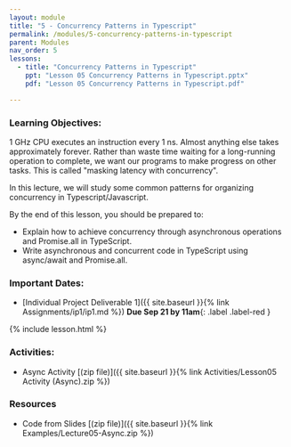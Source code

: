 ```yaml
---
layout: module
title: "5 - Concurrency Patterns in Typescript"
permalink: /modules/5-concurrency-patterns-in-typescript
parent: Modules
nav_order: 5
lessons: 
  - title: "Concurrency Patterns in Typescript"
    ppt: "Lesson 05 Concurrency Patterns in Typescript.pptx"
    pdf: "Lesson 05 Concurrency Patterns in Typescript.pdf"

---
```

### Learning Objectives:
1 GHz CPU executes an instruction every 1 ns.  Almost anything else takes approximately forever.  Rather than waste time waiting for a long-running operation to complete, we want  our programs to make progress on other tasks.  This is called "masking latency with concurrency".

In this lecture, we will study some common patterns for organizing concurrency in Typescript/Javascript.

By the end of this lesson, you should be prepared to:
* Explain how to achieve concurrency through asynchronous operations and Promise.all in TypeScript.
* Write asynchronous and concurrent code in TypeScript using async/await and Promise.all.


### Important Dates:
* [Individual Project Deliverable 1]({{ site.baseurl }}{% link Assignments/ip1/ip1.md %}) **Due Sep 21 by 11am**{: .label .label-red }

{% include lesson.html %}

### Activities:
* Async Activity [(zip file)]({{ site.baseurl }}{% link Activities/Lesson05 Activity (Async).zip %}) 

### Resources
* Code from Slides [(zip file)]({{ site.baseurl }}{% link 
Examples/Lecture05-Async.zip 
%}) 
